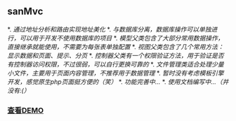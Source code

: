## sanMvc
*. _通过地址分析和路由实现地址美化_
*. _与数据库分离，数据库操作可以单独进行，可以用于开发不使用数据库的项目_
*. _模型父类包含了大部分常用数据操作，直接继承就能使用，不需要为每张表单独配置_
*. _视图父类包含了几个常用方法：显示数据和页面、提示、分页_
*. _控制器父类有一个权限验证方法，用于验证是否有控制器访问权限，不过很弱，可以自行更换可靠的_
*. _文件管理类适合处理少量小文件，主要用于页面内容管理，不推荐用于数据管理_
*. _暂时没有考虑模板引擎开发，感觉原生php页面挺方便的（笑）_
*. _功能完善中..._
*. _使用文档编写中...（并没有:(）_
### [查看DEMO](http://vincent-bdbch.bj.bdysite.com)
